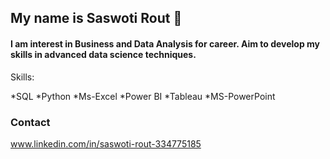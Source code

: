 ## My name is Saswoti Rout 👋

#### I am interest in Business and Data Analysis for career. Aim to develop my skills in advanced data science techniques.


Skills:

*SQL
*Python
*Ms-Excel
*Power BI
*Tableau
*MS-PowerPoint


### Contact
www.linkedin.com/in/saswoti-rout-334775185


